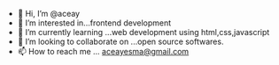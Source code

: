 - 👋 Hi, I’m @aceay
- 👀 I’m interested in...frontend development
- 🌱 I’m currently learning ...web development using html,css,javascript
- 💞️ I’m looking to collaborate on ...open source softwares.
- 📫 How to reach me ... aceayesma@gmail.com

<!---
aceay/aceay is a ✨ special ✨ repository because its `README.md` (this file) appears on your GitHub profile.
You can click the Preview link to take a look at your changes.
--->
